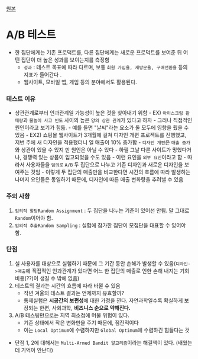 [원본](https://boxnwhis.kr/2015/01/29/a_b_testing.html)
# A/B 테스트
- 한 집단에게는 기존 프로덕트를, 다른 집단에게는 새로운 프로덕트를 보여준 뒤 어떤 집단이 더 높은 성과를 보이는지를 측정함
	- `성과` : 테스트 목표에 따라 다르며, 보통 `회원 가입율, 재방문율, 구매전환율` 등의 지표가 들어간다 .
	- 웹사이트, 모바일 앱, 게임 등의 분야에서도 활용된다.

### 테스트 이유
- 상관관계로부터 인과관계일 가능성이 높은 것을 찾아내기 위함
		- EX) `아이스크림 판매량`과 `물놀이 사고 빈도` 사이의 높은 `양의 상관 관계`가 있다고 하자
			- 그러나 직접적인 원인이라고 보기가 힘듦.
			- 예를 들면 "날씨"라는 요소가 둘 모두에 영향을 줬을 수 있음
		- EX2) 쇼핑몰 웹사이트가 3개월에 걸쳐 디자인 개편 프로젝트를 진행했고, 저번 주에 새 디자인을 적용했더니 일 매출이 10% 증가함 
			- `디자인 개편`은 `매출 증가`와 상관이 있을 수 있지
			만 원인은 아닐 수 있다
			- 하필 그날 다른 사이트가 망했다거나, 경쟁력 있는 상품이 입고되었을 수도 있음
				- 이런 요인을 `외부 요인`이라고 함
		- 따라서 사용자들을 `임의로` `A/B`  두 집단으로 나누고 기존 디자인과 새로운 디자인을 보여주는 것임
			- 이렇게 두 집단의 매출만을 비교한다면 시간의 흐름에 따라 발생하는 나머지 요인들은 동일하기 때문에, 디자인에 따른 매출 변화량을 추려낼 수 있음

### 주의 사항
1. `임의적 할당Random Assignment` : 두 집단을 나누는 기준이 있어선 안됨. 말 그대로 `Random`이어야 함.
2. `임의적 추출Random Sampling` : 실험에 참가한 집단이 모집단을 대표할 수 있어야 함. 

### 단점
1. 실 사용자를 대상으로 실험하기 때문에 그 기간 동안 손해가 발생할 수 있음(`디자인->매출`에 직접적인 인과관계가 있다면 어느 한 집단의 매출로 인한 손해 내지는 기회비용(??)이 생길 수 밖에 없음)
2. 테스트의 결과는 시간의 흐름에 따라 바뀔 수 있음
	- 작년 겨울의 테스트 결과는 언제까지 유효할까?
	- 통제실험은 **시공간의 보편성**에 대한 가정을 깐다. 자연과학일수록 확실하게 보장되는 한편, 사회과학, **비즈니스 순으로 약해진다.**  
3. A/B 테스팅만으로는 지역 최소점에 머물 위험이 있다.
	- 기존 상태에서 작은 변화만을 주기 때문에, 점진적이다
	- 이는 `Local Optimum`에 수렴하지만 `Global Optimum`에 수렴하긴 힘들다는 것

- 단점 1, 2에 대해서는 `Multi-Armed Bandit 알고리즘`이라는 해결책이 있다. (배웠는데 기억이 안난다)